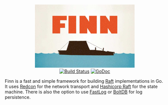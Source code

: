 <p align="center">
<img 
    src="logo.jpg" 
    width="314" height="200" border="0" alt="FINN">
<br>
<a href="https://travis-ci.org/tidwall/finn"><img src="https://img.shields.io/travis/tidwall/finn.svg?style=flat-square" alt="Build Status"></a>
<a href="https://godoc.org/github.com/tidwall/finn"><img src="https://img.shields.io/badge/api-reference-blue.svg?style=flat-square" alt="GoDoc"></a>
</p>

Finn is a fast and simple framework for building [Raft](https://ramcloud.stanford.edu/wiki/download/attachments/11370504/raft.pdf) implementations in Go. It uses [Redcon](https://github.com/tidwall/redcon) for the network transport and [Hashicorp Raft](https://github.com/hashicorp/raft) for the state machine. There is also the option to use [FastLog](https://github.com/tidwall/raft-fastlog) or [BoltDB](https://github.com/boltdb/bolt) for log persistence.

